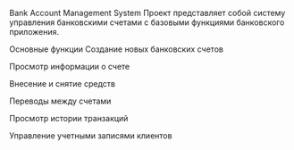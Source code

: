 Bank Account Management System
Проект представляет собой систему управления банковскими счетами с базовыми функциями банковского приложения.

Основные функции
Создание новых банковских счетов

Просмотр информации о счете

Внесение и снятие средств

Переводы между счетами

Просмотр истории транзакций

Управление учетными записями клиентов
